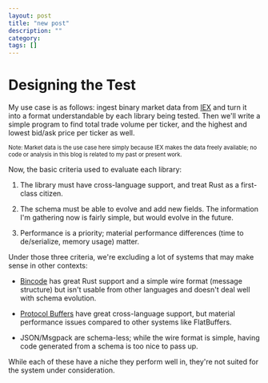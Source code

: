 ```yaml
---
layout: post
title: "new post"
description: ""
category: 
tags: []
---
```


# Designing the Test

My use case is as follows: ingest binary market data from
[IEX](https://iextrading.com/trading/market-data/) and turn it into
a format understandable by each library being tested. Then we'll
write a simple program to find total trade volume per ticker,
and the highest and lowest bid/ask price per ticker as well.

<span style="font-size: .8em">Note: Market data is the use case here
simply because IEX makes the data freely available; no code or analysis
in this blog is related to my past or present work.</span>

Now, the basic criteria used to evaluate each library:

1) The library must have cross-language support, and treat Rust as a
first-class citizen.

2) The schema must be able to evolve and add new fields. The information
I'm gathering now is fairly simple, but would evolve in the future.

3) Performance is a priority; material performance differences
(time to de/serialize, memory usage) matter.

Under those three criteria, we're excluding a lot of systems that
may make sense in other contexts:

- [Bincode](https://github.com/servo/bincode) has great Rust support
and a simple wire format (message structure) but isn't usable from
other languages and doesn't deal well with schema evolution.

- [Protocol Buffers](https://developers.google.com/protocol-buffers/) have
great cross-language support, but material performance issues compared
to other systems like FlatBuffers.

- JSON/Msgpack are schema-less; while the wire format is simple,
having code generated from a schema is too nice to pass up.

While each of these have a niche they perform well in, they're not
suited for the system under consideration.